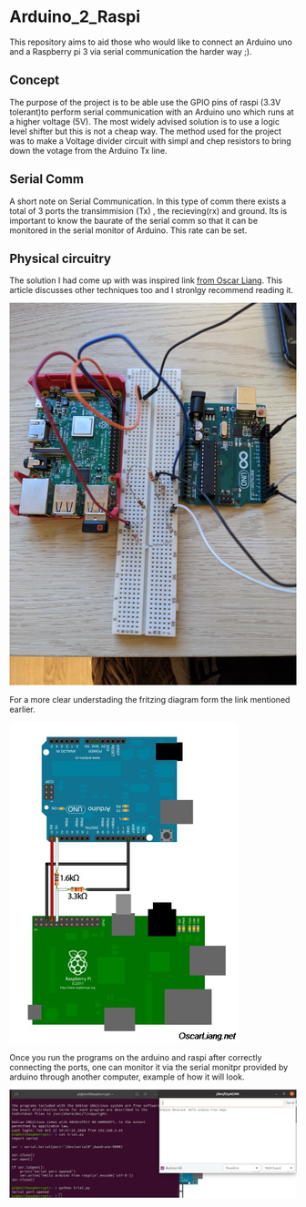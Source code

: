 # Arduino_2_Raspi

This repository aims to aid those who would like to connect an Arduino uno and a Raspberry pi 3 via serial communication the harder way ;).

## Concept 

The purpose of the project is to be able use the GPIO pins of raspi (3.3V tolerant)to perform serial communication with an Arduino uno which runs at a higher voltage (5V). The most widely advised solution is to use a logic level shifter but this is not a cheap way. The method used for the project was to make a Voltage divider circuit with simpl and chep resistors to bring down the votage from the Arduino Tx line.

## Serial Comm

A short note on Serial Communication. In this type of comm there exists a total of 3 ports the transimmision (Tx) , the recieving(rx) and ground. Its is important to know the baurate of the serial comm so that it can be monitored in the serial monitor of Arduino. This rate can be set.

## Physical circuitry

The solution I had come up with was inspired link [from Oscar Liang](https://oscarliang.com/raspberry-pi-and-arduino-connected-serial-gpio/). This article discusses other techniques too and I stronlgy recommend reading it.

![](images/live.jpg?raw=true)

For a more clear understading the fritzing diagram form the link mentioned earlier.

![](images/ardu2raspi.png?raw=true)

Once you run the programs on the arduino and raspi after correctly connecting the ports, one can monitor it via the serial monitpr provided by arduino through another computer, example of how it will look.

![](images/sample_function.png?raw=true)

